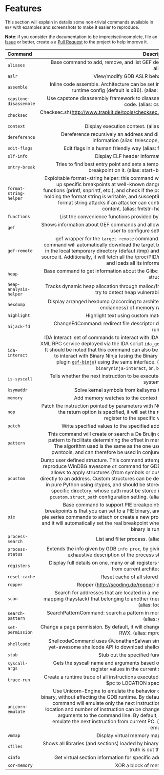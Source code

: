 # Features #

This section will explain in details some non-trivial commands available in `GEF`
with examples and screenshots to make it easier to reproduce.

__Note__: if you consider the documentation to be imprecise/incomplete,
file an [Issue](https://github.com/hugsy/gef/issues/86) or better,
create a a [Pull Request](https://github.com/hugsy/gef/pulls) to the project to help
improve it.

| Command    | Description |
|:-----------|----------------:|
|`aliases`                   | Base command to add, remove, and list GEF defined aliases.|
|`aslr`                      | View/modify GDB ASLR behavior.|
|`assemble`                  | Inline code assemble. Architecture can be set in GEF runtime config (default is x86).  (alias: asm) |
|`capstone-disassemble`      | Use capstone disassembly framework to disassemble code. (alias: cs-dis) |
|`checksec`                  | Checksec.sh(http://www.trapkit.de/tools/checksec.html) port. |
|`context`                   | Display execution context. (alias: ctx)|
|`dereference`               | Dereference recursively an address and display information (alias: telescope, dps)|
|`edit-flags`                | Edit flags in a human friendly way (alias: flags)|
|`elf-info`                  | Display ELF header informations.|
|`entry-break`               | Tries to find best entry point and sets a temporary breakpoint on it. (alias: start-break)|
|`format-string-helper`      | Exploitable format-string helper: this command will set up specific breakpoints at well-known dangerous functions (printf, snprintf, etc.), and check if the pointer holding the format string is writable, and  susceptible to format string attacks if an attacker can control its content. (alias: fmtstr-helper)|
|`functions`                 | List the convenience functions provided by GEF.|
|`gef`                       | Shows information about GEF commands and allows the user to configure settings.|
|`gef-remote`                | gef wrapper for the `target remote` command. This command will automatically download the target binary in the local temporary directory (defaut /tmp) and then source it. Additionally, it will fetch all the /proc/PID/maps and loads all its information.|
|`heap`                      | Base command to get information about the Glibc heap structure.|
|`heap-analysis-helper`      | Tracks dynamic heap allocation through malloc/free to try to detect heap vulnerabilities.|
|`hexdump`                   | Display arranged hexdump (according to architecture endianness) of memory range.|
|`highlight`                 | Highlight text using custom matches.|
|`hijack-fd`                 | ChangeFdCommand: redirect file descriptor during runtime.|
|`ida-interact`              | IDA Interact: set of commands to interact with IDA via a XML RPC service deployed via the IDA script `ida_gef.py`. It should be noted that this command can also be used to interact with Binary Ninja (using the Binary Ninja plugin [`gef-binja`](https://github.com/hugsy/gef-binja)) using the same interface. (alias: `binaryninja-interact`, `bn`, `binja`)|
|`is-syscall`                | Tells whether the next instruction to be executed is a system call.|
|`ksymaddr`                  | Solve kernel symbols from kallsyms table.|
|`memory`                    | Add memory watches to the context view.|
|`nop`                       | Patch the instruction pointed by parameters with NOP. If the return option is specified, it will set the return register to the specific value.|
|`patch`                     | Write specified values to the specified address.|
|`pattern`                   | This command will create or search a De Bruijn cyclic pattern to facilitate determining the offset in memory. The algorithm used is the same as the one used by pwntools, and can therefore be used in conjunction.|
|`pcustom`                   | Dump user defined structure. This command attempts to reproduce WinDBG awesome `dt` command for GDB and allows to apply structures (from symbols or custom) directly to an address. Custom structures can be defined in pure Python using ctypes, and should be stored in a specific directory, whose path must be stored in the `pcustom.struct_path` configuration setting. (alias: dt)|
|`pie`                       | Base command to support PIE breakpoints. PIE breakpoints is that you can set to a PIE binary, and use pie series commands to attach or create a new process, and it will automatically set the real breakpoint when the binary is running.
|`process-search`            | List and filter process. (alias: ps)|
|`process-status`            | Extends the info given by GDB `info proc`, by giving an exhaustive description of the process status.|
|`registers`                 | Display full details on one, many or all registers value from current architecture.|
|`reset-cache`               | Reset cache of all stored data.|
|`ropper`                    | Ropper (http://scoding.de/ropper) plugin|
|`scan`                      | Search for addresses that are located in a memory mapping (haystack) that belonging to another (needle). (alias: lookup)|
|`search-pattern`            | SearchPatternCommand: search a pattern in memory. (alias: grep)|
|`set-permission`            | Change a page permission. By default, it will change it to RWX. (alias: mprotect)|
|`shellcode`                 | ShellcodeCommand uses @JonathanSalwan simple-yet-awesome shellcode API to download shellcodes.|
|`stub`                      | Stub out the specified function.|
|`syscall-args`              | Gets the syscall name and arguments based on the register values in the current state.|
|`trace-run`                 | Create a runtime trace of all instructions executed from $pc to LOCATION specified.|
|`unicorn-emulate`           | Use Unicorn-Engine to emulate the behavior of the binary, without affecting the GDB runtime. By default the command will emulate only the next instruction, but location and number of instruction can be changed via arguments to the command line. By default, it will emulate the next instruction from current PC. (alias: emulate)|
|`vmmap`                     | Display virtual memory mapping|
|`xfiles`                    | Shows all libraries (and sections) loaded by binary (The truth is out there).|
|`xinfo`                     | Get virtual section information for specific address|
|`xor-memory`                | XOR a block of memory.|
